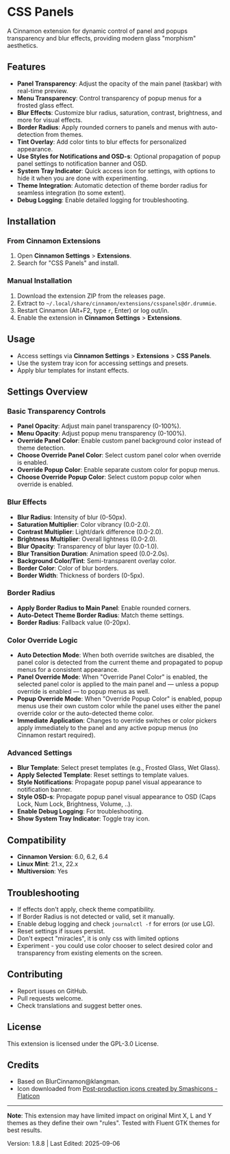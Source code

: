 # CSS Panels

A Cinnamon extension for dynamic control of panel and popups transparency and blur effects, providing modern glass "morphism" aesthetics.

## Features

- **Panel Transparency**: Adjust the opacity of the main panel (taskbar) with real-time preview.
- **Menu Transparency**: Control transparency of popup menus for a frosted glass effect.
- **Blur Effects**: Customize blur radius, saturation, contrast, brightness, and more for visual effects.
- **Border Radius**: Apply rounded corners to panels and menus with auto-detection from themes.
- **Tint Overlay**: Add color tints to blur effects for personalized appearance.
- **Use Styles for Notifications and OSD-s**: Optional propagation of popup panel settings to notification banner and OSD.
- **System Tray Indicator**: Quick access icon for settings, with options to hide it when you are done with experimenting.
- **Theme Integration**: Automatic detection of theme border radius for seamless integration (to some extent).
- **Debug Logging**: Enable detailed logging for troubleshooting.

## Installation

### From Cinnamon Extensions

1. Open **Cinnamon Settings** > **Extensions**.
2. Search for "CSS Panels" and install.

### Manual Installation

1. Download the extension ZIP from the releases page.
2. Extract to `~/.local/share/cinnamon/extensions/csspanels@dr.drummie`.
3. Restart Cinnamon (Alt+F2, type `r`, Enter) or log out/in.
4. Enable the extension in **Cinnamon Settings** > **Extensions**.

## Usage

- Access settings via **Cinnamon Settings** > **Extensions** > **CSS Panels**.
- Use the system tray icon for accessing settings and presets.
- Apply blur templates for instant effects.

## Settings Overview

### Basic Transparency Controls

- **Panel Opacity**: Adjust main panel transparency (0-100%).
- **Menu Opacity**: Adjust popup menu transparency (0-100%).
- **Override Panel Color**: Enable custom panel background color instead of theme detection.
- **Choose Override Panel Color**: Select custom panel color when override is enabled.
- **Override Popup Color**: Enable separate custom color for popup menus.
- **Choose Override Popup Color**: Select custom popup color when override is enabled.

### Blur Effects

- **Blur Radius**: Intensity of blur (0-50px).
- **Saturation Multiplier**: Color vibrancy (0.0-2.0).
- **Contrast Multiplier**: Light/dark difference (0.0-2.0).
- **Brightness Multiplier**: Overall lightness (0.0-2.0).
- **Blur Opacity**: Transparency of blur layer (0.0-1.0).
- **Blur Transition Duration**: Animation speed (0.0-2.0s).
- **Background Color/Tint**: Semi-transparent overlay color.
- **Border Color**: Color of blur borders.
- **Border Width**: Thickness of borders (0-5px).

### Border Radius

- **Apply Border Radius to Main Panel**: Enable rounded corners.
- **Auto-Detect Theme Border Radius**: Match theme settings.
- **Border Radius**: Fallback value (0-20px).

### Color Override Logic

- **Auto Detection Mode**: When both override switches are disabled, the panel color is detected from the current theme and propagated to popup menus for a consistent appearance.
- **Panel Override Mode**: When "Override Panel Color" is enabled, the selected panel color is applied to the main panel and — unless a popup override is enabled — to popup menus as well.
- **Popup Override Mode**: When "Override Popup Color" is enabled, popup menus use their own custom color while the panel uses either the panel override color or the auto-detected theme color.
- **Immediate Application**: Changes to override switches or color pickers apply immediately to the panel and any active popup menus (no Cinnamon restart required).

### Advanced Settings

- **Blur Template**: Select preset templates (e.g., Frosted Glass, Wet Glass).
- **Apply Selected Template**: Reset settings to template values.
- **Style Notifications**: Propagate popup panel visual appearance to notification banner.
- **Style OSD-s**: Propagate popup panel visual appearance to OSD (Caps Lock, Num Lock, Brightness, Volume, ..).
- **Enable Debug Logging**: For troubleshooting.
- **Show System Tray Indicator**: Toggle tray icon.

## Compatibility

- **Cinnamon Version**: 6.0, 6.2, 6.4
- **Linux Mint**: 21.x, 22.x
- **Multiversion**: Yes

## Troubleshooting

- If effects don't apply, check theme compatibility.
- If Border Radius is not detected or valid, set it manually. 
- Enable debug logging and check `journalctl -f` for errors (or use LG).
- Reset settings if issues persist.
- Don't expect "miracles", it is only css with limited options
- Experiment - you could use color chooser to select desired color and transparency from existing elements on the screen.

## Contributing

- Report issues on GitHub.
- Pull requests welcome.
- Check translations and suggest better ones.

## License

This extension is licensed under the GPL-3.0 License.

## Credits

- Based on BlurCinnamon@klangman.
- Icon downloaded from <a href="https://www.flaticon.com/free-icons/post-production" title="post-production icons">Post-production icons created by Smashicons - Flaticon</a>

---

**Note**: This extension may have limited impact on original Mint X, L and Y themes as they define their own "rules". Tested with Fluent GTK themes for best results.

Version: 1.8.8 | Last Edited: 2025-09-06

